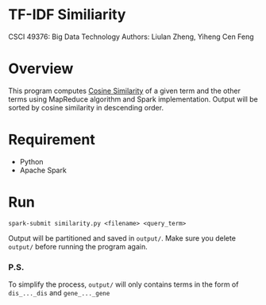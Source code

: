 # TF-IDF Similiarity
CSCI 49376: Big Data Technology
Authors: Liulan Zheng, Yiheng Cen Feng

# Overview
This program computes [Cosine Similarity](https://en.wikipedia.org/wiki/Cosine_similarity) of a given term and the other terms using MapReduce algorithm and Spark implementation. Output will be sorted by cosine similarity in descending order.
 
# Requirement
- Python
- Apache Spark

# Run 
```
spark-submit similarity.py <filename> <query_term>
```
Output will be partitioned and saved in ``output/``. Make sure you delete ``output/`` before running the program again. 

### P.S.
To simplify the process, ``output/`` will only contains terms in the form of ``dis_..._dis`` and ``gene_..._gene``
